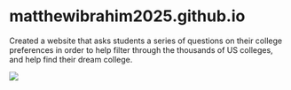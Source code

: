 # matthewibrahim2025.github.io
 
 Created a website that asks students a series of questions on their college preferences in order to help filter through the thousands of US colleges, and help find their dream college. 

![](https://media.giphy.com/media/7zRUZGTwODVsH38ONE/giphy.gif)